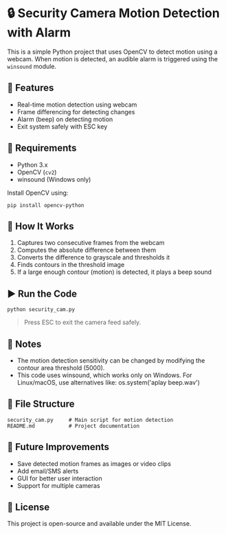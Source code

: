 🔒 Security Camera Motion Detection with Alarm
=============================================

This is a simple Python project that uses OpenCV to detect motion using a webcam.
When motion is detected, an audible alarm is triggered using the `winsound` module.

📸 Features
-----------
- Real-time motion detection using webcam
- Frame differencing for detecting changes
- Alarm (beep) on detecting motion
- Exit system safely with ESC key

🧰 Requirements
---------------
- Python 3.x  
- OpenCV (`cv2`)  
- winsound (Windows only)

Install OpenCV using:

    pip install opencv-python

🚀 How It Works
---------------
1. Captures two consecutive frames from the webcam
2. Computes the absolute difference between them
3. Converts the difference to grayscale and thresholds it
4. Finds contours in the threshold image
5. If a large enough contour (motion) is detected, it plays a beep sound

▶️ Run the Code
---------------
    python security_cam.py

> Press ESC to exit the camera feed safely.

📝 Notes
--------
- The motion detection sensitivity can be changed by modifying the contour area threshold (5000).
- This code uses winsound, which works only on Windows.
  For Linux/macOS, use alternatives like: os.system('aplay beep.wav')

📂 File Structure
-----------------
    security_cam.py     # Main script for motion detection
    README.md           # Project documentation

📌 Future Improvements
----------------------
- Save detected motion frames as images or video clips
- Add email/SMS alerts
- GUI for better user interaction
- Support for multiple cameras

📄 License
----------
This project is open-source and available under the MIT License.
